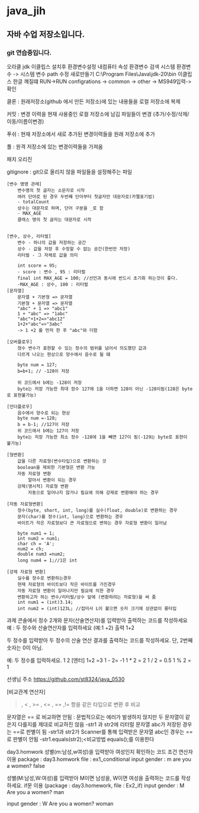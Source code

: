 # java_jih
## 자바 수업 저장소입니다.
### git 연습중입니다.

오라클 jdk
이클립스
설치후 환경변수설정  내컴퓨터 속성 환경변수 검색 시스템 환경변수
-> 시스템 변수 path 수정 새로만들기 C:\Program Files\Java\jdk-20\bin
이클립스 한글 꺠질떄 RUN->RUN configrations -> common -> other -> MS949입력->확인

클론 : 원래저장소(github 에서 만든 저장소)에 있는 내용들을 로컬 저장소에 복제

커밋 : 변경 이력을 현재 사용중인 로컬 저장소에 남김 파일들이 변경 (추가/수정/삭제/이동/이름이변경)

푸쉬 : 현재 저장소에서 새로 추가된 변경이력들을 원래 저장소에 추가

풀 : 원격 저장소에 있는 변경이력들을 가져옴

패치 오리진

gitignore : git으로 올리지 않을 파일들을 설정해주는 파일

    
	[변수 명명 관례]
		변수명의 첫 글자는 소문자로 시작
		여러 단어로 된 경우 두번쨰 단어부터 첫글자만 대문자로(카멜표기법)
		- totalCount
		상수는 대문자로 하며, 단어 구분을 _로 함
		- MAX_AGE
		클래스 명의 첫 글자는 대문자로 시작


	[변수, 상수, 리터럴]
		변수 - 하나의 값을 저장하는 공간
		상수 - 값을 저장 후 수정할 수 없는 공간(한번만 저장)
		리터럴 - 그 자체로 값을 의미

		int score = 95;
		- score : 변수 , 95 : 리터럴
		final int MAX_AGE = 100; //선언과 동시에 반드시 초기화 하는것이 좋다.
		-MAX_AGE : 상수, 100 : 리터럴
	[문자열]
		문자열 + 기본형 => 문자열
		기본형 + 문자열 => 문자열
		"abc" + 1 => "abc1"
		1 + "abc" => "1abc"
		"abc"+1+2=>"abc12"
		1+2+"abc"=>"3abc"
		-> 1 +2 를 먼저 한 후 "abc"와 더함

	[오버플로우]
		정수 변수가 표현할 수 있는 정수의 범위를 넘어서 의도했던 값과
		다르게 나오는 현상으로 양수에서 음수로 될 떄
		
		byte num = 127;
		b=b+1; // -128이 저장

		위 코드에서 b에는 -128이 저장
		byte는 저장 가능한 최대 정수 127에 1을 더하면 128이 아닌 -128이됨(128은 byte로 표현불가능)

	[언더플로우]
		음수에서 양수로 되는 현상
		byte num =-128;
		b = b-1; //127이 저장
		위 코드에서 b에는 127이 저장
		byte는 저장 가능한 최소 정수 -128에 1을 빼면 127이 됨(-129는 byte로 표현이 불가능)

	[형변환]
		값을 다른 자료형(변수타입)으로 변환하는 것
		boolean을 제외한 기본형은 변환 가능
		자동 자료형 변환
			알아서 변환이 되는 경우
		강제(명시적) 자료형 변환
			자동으로 일어나지 않거나 필요에 의해 강제로 변환해야 하는 경우

	[자동 자료형변환]
		정수(byte, short, int, long)를 실수(float, double)로 변환하는 경우
		문자(char)를 정수(int, long)으로 변환하는 경우
		바이트가 작은 자료형보다 큰 자료형으로 변하는 경우 자료형 변환이 일어남

		byte num1 = 1;
		int num2 = num1;
		char ch = 'A';
		num2 = ch;
		double num3 =num2;
		long num4 = 1;//1은 int

	[강제 자료형 변환]
		실수를 정수로 변환하는경우
		현재 자료형의 바이트보다 작은 바이트를 가진경우
		자동 자료형 변환이 일어나지만 필요에 의한 경우
		변환하고자 하는 변수/리터럴/상수 앞에 (변환하려는 자료형)을 써 줌
		int num1 = (int)3.14;
		int num2 = (int)123L; //접미사 L이 붙으면 숫자 크기에 상관없이 롱타입

과제
콘솔에서 정수 2개와 문자(산술연산자)를 입력받아 출력하는 코드를 작성하세요
예 :
두 정수와 산술연산자를 입력하세요 (예:1 +2)
출력 1+2

두 정수를 입력받아 두 정수의 산술 연산 결과를 출력하는 코드를 작성하세요. 단, 2번째 숫자는 0이 아님.

예:
두 정수를 입력하세요.
1 2 [엔터]
1+2 =3
1 - 2= -1
1  * 2 = 2
1 / 2 = 0.5
1 % 2 = 1

선생님 주소 https://github.com/st8324/java_0530

[비교관계 연산자]
>, < , >= , <= , == ,!=
항을 같은 타입으로 변환 후 비교

문자열은 == 로 비교하면 안됨 : 문법적으로는 에러가 발생하지 앉지만
두 문자열이 같은지 다를지를 제대로 비교하진 않음
-str1 과 str2에 리터럴 문자열 abc가 저장된 경우는 ==로 판별이 됨
-str1과 str2가 Scanner를 통해 입력받은 문자열 abc인 경우는 ==로 판별이 안됨
-str1.equals(str2);<비교방법 equals();를 이용한다

day3.homwork
성별(m:남성,w여성)을 입력받아 여성인지 확인하는 코드
조건 연산자 이용
package : day3.homwork file : ex1_conditional
input gender :
m
are you a women? false

성별(M:남성,W:여성)를 입력받아 M이면 남성을, W이면 여성을 출력하는 코드를 작성하세요. if문 이용
(package : day3.homework, file : Ex2_if) 
input gender : 
M
Are you a women? man

input gender : 
W
Are you a women? woman
